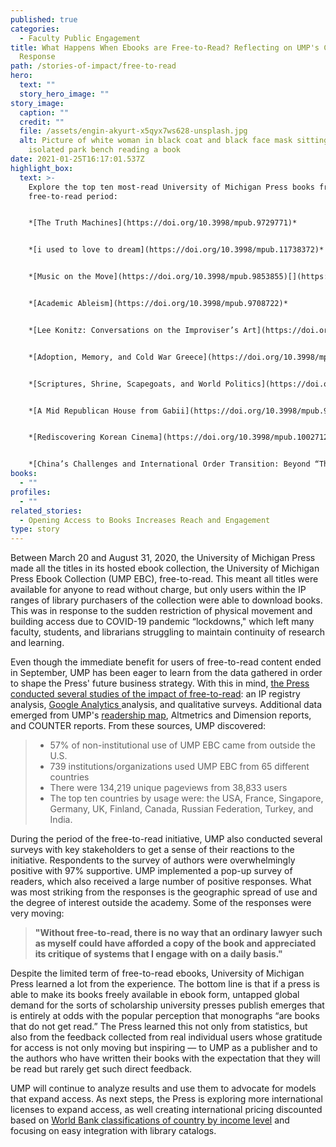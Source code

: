 ```yaml
---
published: true
categories:
  - Faculty Public Engagement
title: What Happens When Ebooks are Free-to-Read? Reflecting on UMP's COVID-19
  Response
path: /stories-of-impact/free-to-read
hero:
  text: ""
  story_hero_image: ""
story_image:
  caption: ""
  credit: ""
  file: /assets/engin-akyurt-x5qyx7ws628-unsplash.jpg
  alt: Picture of white woman in black coat and black face mask sitting on
    isolated park bench reading a book
date: 2021-01-25T16:17:01.537Z
highlight_box:
  text: >-
    Explore the top ten most-read University of Michigan Press books from the
    free-to-read period: 


    *[The Truth Machines](https://doi.org/10.3998/mpub.9729771)*


    *[i used to love to dream](https://doi.org/10.3998/mpub.11738372)*


    *[Music on the Move](https://doi.org/10.3998/mpub.9853855)[](https://doi.org/10.3998/mpub.9708722)*


    *[Academic Ableism](https://doi.org/10.3998/mpub.9708722)*


    *[Lee Konitz: Conversations on the Improviser’s Art](https://doi.org/10.3998/mpub.130264)*


    *[Adoption, Memory, and Cold War Greece](https://doi.org/10.3998/mpub.11333937)*


    *[Scriptures, Shrine, Scapegoats, and World Politics](https://doi.org/10.3998/mpub.11353856)*


    *[A Mid Republican House from Gabii](https://doi.org/10.3998/mpub.9231782)*


    *[Rediscovering Korean Cinema](https://doi.org/10.3998/mpub.10027126)*


    *[China’s Challenges and International Order Transition: Beyond “Thucydides’ Trap”](https://doi.org/10.3998/mpub.11353648)*
books:
  - ""
profiles:
  - ""
related_stories:
  - Opening Access to Books Increases Reach and Engagement
type: story
---
```

Between March 20 and August 31, 2020, the University of Michigan Press made all the titles in its hosted ebook collection, the University of Michigan Press Ebook Collection (UMP EBC), free-to-read. This meant all titles were available for anyone to read without charge, but only users within the IP ranges of library purchasers of the collection were able to download books. This was in response to the sudden restriction of physical movement and building access due to COVID-19 pandemic “lockdowns," which left many faculty, students, and librarians struggling to maintain continuity of research and learning. 

Even though the immediate benefit for users of free-to-read content ended in September, UMP has been eager to learn from the data gathered in order to shape the Press' future business strategy. With this in mind, [the Press conducted several studies of the impact of free-to-read](< https://apps.lib.umich.edu/blogs/tiny-studies/what-happens-when-ebooks-are-free-read>): an IP registry analysis, [Google Analytics ](https://www.fulcrum.org/michigan/statistics?locale=en#analytics)analysis, and qualitative surveys. Additional data emerged from UMP's [readership map](https://www.fulcrum.org/michigan/statistics?locale=en), [](https://www.fulcrum.org/michigan/statistics?locale=en#analytics)Altmetrics and Dimension reports, and COUNTER reports. From these sources, UMP discovered:

> * 57% of non-institutional use of UMP EBC came from outside the U.S.
> * 739 institutions/organizations used UMP EBC from 65 different countries
> * There were 134,219 unique pageviews from 38,833 users
> * The top ten countries by usage were: the USA, France, Singapore, Germany, UK, Finland, Canada, Russian Federation, Turkey, and India.

During the period of the free-to-read initiative, UMP also conducted several surveys with key stakeholders to get a sense of their reactions to the initiative. Respondents to the survey of authors were overwhelmingly positive with 97% supportive. UMP  implemented a pop-up survey of readers, which also received a large number of positive responses. What was most striking from the responses is the geographic spread of use and the degree of interest outside the academy. Some of the responses were very moving:

> **"Without free-to-read, there is no way that an ordinary lawyer such as myself could have afforded a copy of the book and appreciated its critique of systems that I engage with on a daily basis."**

Despite the limited term of free-to-read ebooks, University of Michigan Press learned a lot from the experience. The bottom line is that if a press is able to make its books freely available in ebook form, untapped global demand for the sorts of scholarship university presses publish emerges that is entirely at odds with the popular perception that monographs “are books that do not get read.” The Press learned this not only from statistics, but also from the feedback collected from real individual users whose gratitude for access is not only moving but inspiring — to UMP as a publisher and to the authors who have written their books with the expectation that they will be read but rarely get such direct feedback. 

UMP will continue to analyze results and use them to advocate for models that expand access. As next steps, the Press is exploring more international licenses to expand access, as well creating international pricing discounted based on [World Bank classifications of country by income level](https://blogs.worldbank.org/opendata/new-world-bank-country-classifications-income-level-2020-2021) and focusing on easy integration with library catalogs.